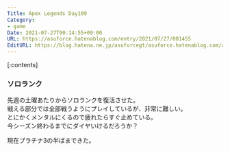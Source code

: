 ```yaml
---
Title: Apex Legends Day109
Category:
- game
Date: 2021-07-27T00:14:55+09:00
URL: https://asuforce.hatenablog.com/entry/2021/07/27/001455
EditURL: https://blog.hatena.ne.jp/asuforcegt/asuforce.hatenablog.com/atom/entry/26006613790957899
---
```


[:contents]

### ソロランク

先週の土曜あたりからソロランクを復活させた。  
戦える部分では全部戦うようにプレイしているが、非常に難しい。  
とにかくメンタルにくるので疲れたらすぐ止めている。  
今シーズン終わるまでにダイヤいけるだろうか？

現在プラチナ3の半ばまできた。
